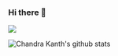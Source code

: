 ### Hi there 👋 

![](https://visitor-badge.glitch.me/badge?page_id=ck090)


![Chandra Kanth's github stats](https://github-readme-stats.vercel.app/api?username=ck090&show_icons=true&title_color=fff&icon_color=79ff97&text_color=9f9f9f&bg_color=151515) 
